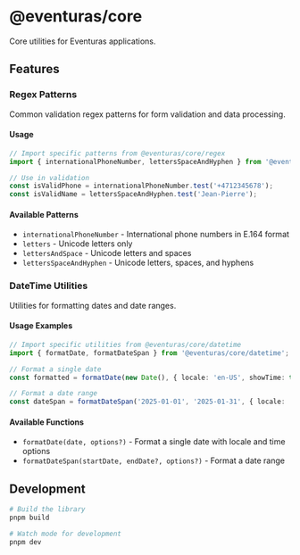 # @eventuras/core

Core utilities for Eventuras applications.

## Features

### Regex Patterns

Common validation regex patterns for form validation and data processing.

#### Usage

```typescript
// Import specific patterns from @eventuras/core/regex
import { internationalPhoneNumber, lettersSpaceAndHyphen } from '@eventuras/core/regex';

// Use in validation
const isValidPhone = internationalPhoneNumber.test('+4712345678');
const isValidName = lettersSpaceAndHyphen.test('Jean-Pierre');
```

#### Available Patterns

- `internationalPhoneNumber` - International phone numbers in E.164 format
- `letters` - Unicode letters only
- `lettersAndSpace` - Unicode letters and spaces
- `lettersSpaceAndHyphen` - Unicode letters, spaces, and hyphens

### DateTime Utilities

Utilities for formatting dates and date ranges.

#### Usage Examples

```typescript
// Import specific utilities from @eventuras/core/datetime
import { formatDate, formatDateSpan } from '@eventuras/core/datetime';

// Format a single date
const formatted = formatDate(new Date(), { locale: 'en-US', showTime: true });

// Format a date range
const dateSpan = formatDateSpan('2025-01-01', '2025-01-31', { locale: 'nb-NO' });
```

#### Available Functions

- `formatDate(date, options?)` - Format a single date with locale and time options
- `formatDateSpan(startDate, endDate?, options?)` - Format a date range

## Development

```bash
# Build the library
pnpm build

# Watch mode for development
pnpm dev
```
